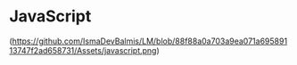 # JavaScript

(https://github.com/IsmaDevBalmis/LM/blob/88f88a0a703a9ea071a69589113747f2ad658731/Assets/javascript.png)
